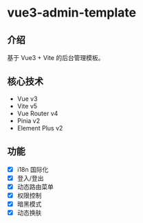 # vue3-admin-template

## 介绍

基于 Vue3 + Vite 的后台管理模板。

## 核心技术

- Vue v3
- Vite v5
- Vue Router v4
- Pinia v2
- Element Plus v2

## 功能

- [x] i18n 国际化
- [x] 登入/登出
- [x] 动态路由菜单
- [x] 权限控制
- [x] 暗黑模式
- [x] 动态换肤

